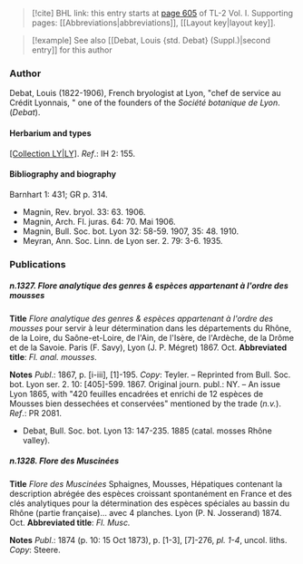 > [!cite] BHL link: this entry starts at [page 605](https://www.biodiversitylibrary.org/item/103414#page/653/mode/1up) of TL-2 Vol. I.
> Supporting pages: [[Abbreviations|abbreviations]], [[Layout key|layout key]].

> [!example] See also [[Debat, Louis {std. Debat} (Suppl.)|second entry]] for this author

### Author

Debat, Louis (1822-1906), French bryologist at Lyon, "chef de service au Crédit Lyonnais, " one of the founders of the *Société botanique de Lyon*. (*Debat*).

#### Herbarium and types

[[Collection LY|LY]](?).
*Ref*.: IH 2: 155.

#### Bibliography and biography

Barnhart 1: 431; GR p. 314.
- Magnin, Rev. bryol. 33: 63. 1906.
- Magnin, Arch. Fl. juras. 64: 70. Mai 1906.
- Magnin, Bull. Soc. bot. Lyon 32: 58-59. 1907, 35: 48. 1910.
- Meyran, Ann. Soc. Linn. de Lyon ser. 2. 79: 3-6. 1935.

### Publications

##### n.1327. Flore analytique des genres & espèces appartenant à l'ordre des mousses

**Title**
*Flore analytique des genres & espèces appartenant à l'ordre des mousses* pour servir à leur détermination dans les départements du Rhône, de la Loire, du Saône-et-Loire, de l'Ain, de l'Isère, de l'Ardèche, de la Drôme et de la Savoie. Paris (F. Savy), Lyon (J. P. Mégret) 1867. Oct.
**Abbreviated title**: *Fl. anal. mousses*.

**Notes**
*Publ*.: 1867, p. \[i-iii\], \[1\]-195. *Copy*: Teyler. – Reprinted from Bull. Soc. bot. Lyon ser. 2. 10: \[405\]-599. 1867. Original journ. publ.: NY. – An issue Lyon 1865, with "420 feuilles encadrées et enrichi de 12 espèces de Mousses bien dessechées et conservées" mentioned by the trade (*n.v.*).
*Ref*.: PR 2081.
- Debat, Bull. Soc. bot. Lyon 13: 147-235. 1885 (catal. mosses Rhône valley).

##### n.1328. Flore des Muscinées

**Title**
*Flore des Muscinées* Sphaignes, Mousses, Hépatiques contenant la description abrégée des espèces croissant spontanément en France et des clés analytiques pour la détermination des espèces spéciales au bassin du Rhône (partie française)... avec 4 planches. Lyon (P. N. Josserand) 1874. Oct.
**Abbreviated title**: *Fl. Musc.*

**Notes**
*Publ*.: 1874 (p. 10: 15 Oct 1873), p. \[1-3\], \[7\]-276, *pl. 1-4*, uncol. liths. *Copy*: Steere.


